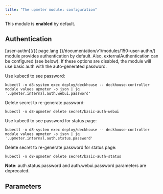```yaml
---
title: "The upmeter module: configuration"
---
```


This module is **enabled** by default.

## Authentication

[user-authn](/{{ page.lang }}/documentation/v1/modules/150-user-authn/) module provides authentication by default. Also, externalAuthentication can be configured (see below).
If these options are disabled, the module will use basic auth with the auto-generated password.

Use kubectl to see password:

```shell
kubectl -n d8-system exec deploy/deckhouse -- deckhouse-controller module values upmeter -o json | jq '.upmeter.internal.auth.webui.password'
```

Delete secret to re-generate password:

```shell
kubectl -n d8-upmeter delete secret/basic-auth-webui
```

Use kubectl to see password for status page:

```shell
kubectl -n d8-system exec deploy/deckhouse -- deckhouse-controller module values upmeter -o json | jq '.upmeter.internal.auth.status.password'
```

Delete secret to re-generate password for status page:

```shell
kubectl -n d8-upmeter delete secret/basic-auth-status
```

**Note:** auth.status.password and auth.webui.password parameters are deprecated.

## Parameters

<!-- SCHEMA -->
